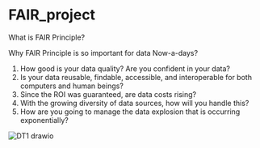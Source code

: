 # FAIR_project
What is FAIR Principle?

Why FAIR Principle is so important for data Now-a-days? 

1. How good is your data quality? Are you confident in your data?
2. Is your data reusable, findable, accessible, and interoperable for both computers and human beings?
3. Since the ROI was guaranteed, are data costs rising?
4. With the growing diversity of data sources, how will you handle this?
5. How are you going to manage the data explosion that is occurring exponentially?


![DT1 drawio](https://github.com/PayelPatra/FAIR_project/assets/75733533/54ad0280-ab4c-40aa-9345-6c14f2859039)
